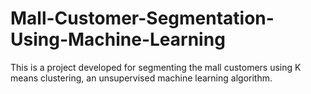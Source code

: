 # Mall-Customer-Segmentation-Using-Machine-Learning
This is a project developed for segmenting the mall customers using K means clustering, an unsupervised machine learning algorithm.
